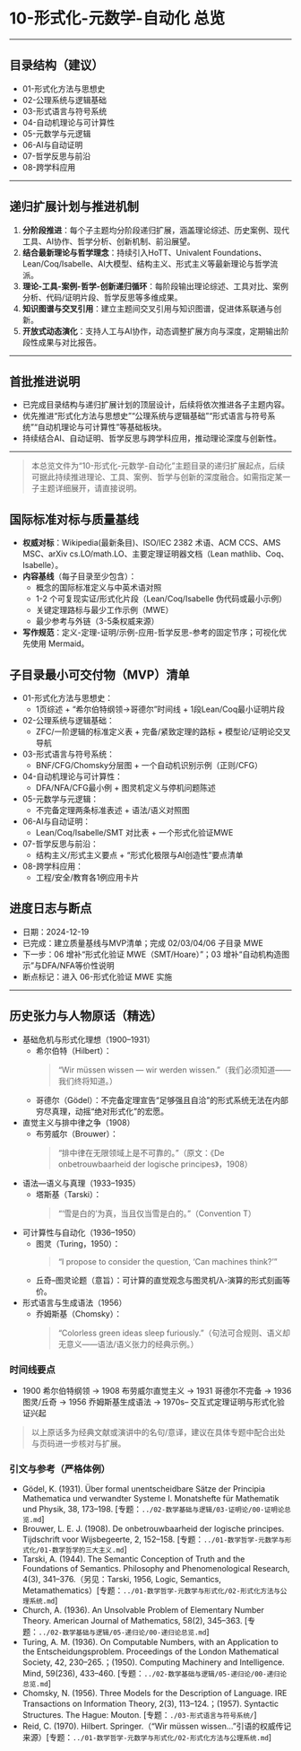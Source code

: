 # 10-形式化-元数学-自动化 总览

---

## 目录结构（建议）

- 01-形式化方法与思想史
- 02-公理系统与逻辑基础
- 03-形式语言与符号系统
- 04-自动机理论与可计算性
- 05-元数学与元逻辑
- 06-AI与自动证明
- 07-哲学反思与前沿
- 08-跨学科应用

---

## 递归扩展计划与推进机制

1. **分阶段推进**：每个子主题均分阶段递归扩展，涵盖理论综述、历史案例、现代工具、AI协作、哲学分析、创新机制、前沿展望。
2. **结合最新理论与哲学理念**：持续引入HoTT、Univalent Foundations、Lean/Coq/Isabelle、AI大模型、结构主义、形式主义等最新理论与哲学流派。
3. **理论-工具-案例-哲学-创新递归循环**：每阶段输出理论综述、工具对比、案例分析、代码/证明片段、哲学反思等多维成果。
4. **知识图谱与交叉引用**：建立主题间交叉引用与知识图谱，促进体系联通与创新。
5. **开放式动态演化**：支持人工与AI协作，动态调整扩展方向与深度，定期输出阶段性成果与对比报告。

---

## 首批推进说明

- 已完成目录结构与递归扩展计划的顶层设计，后续将依次推进各子主题内容。
- 优先推进“形式化方法与思想史”“公理系统与逻辑基础”“形式语言与符号系统”“自动机理论与可计算性”等基础板块。
- 持续结合AI、自动证明、哲学反思与跨学科应用，推动理论深度与创新性。

---

> 本总览文件为“10-形式化-元数学-自动化”主题目录的递归扩展起点，后续可据此持续推进理论、工具、案例、哲学与创新的深度融合。如需指定某一子主题详细展开，请直接说明。

## 国际标准对标与质量基线

- **权威对标**：Wikipedia(最新条目)、ISO/IEC 2382 术语、ACM CCS、AMS MSC、arXiv cs.LO/math.LO、主要定理证明器文档（Lean mathlib、Coq、Isabelle）。
- **内容基线**（每子目录至少包含）：
  - 概念的国际标准定义与中英术语对照
  - 1-2 个可复现实证/形式化片段（Lean/Coq/Isabelle 伪代码或最小示例）
  - 关键定理路标与最少工作示例（MWE）
  - 最少参考与外链（3-5条权威来源）
- **写作规范**：定义-定理-证明/示例-应用-哲学反思-参考的固定节序；可视化优先使用 Mermaid。

## 子目录最小可交付物（MVP）清单

- 01-形式化方法与思想史：
  - 1页综述 + “希尔伯特纲领→哥德尔”时间线 + 1段Lean/Coq最小证明片段
- 02-公理系统与逻辑基础：
  - ZFC/一阶逻辑的标准定义表 + 完备/紧致定理的路标 + 模型论/证明论交叉导航
- 03-形式语言与符号系统：
  - BNF/CFG/Chomsky分层图 + 一个自动机识别示例（正则/CFG）
- 04-自动机理论与可计算性：
  - DFA/NFA/CFG最小例 + 图灵机定义与停机问题陈述
- 05-元数学与元逻辑：
  - 不完备定理两条标准表述 + 语法/语义对照图
- 06-AI与自动证明：
  - Lean/Coq/Isabelle/SMT 对比表 + 一个形式化验证MWE
- 07-哲学反思与前沿：
  - 结构主义/形式主义要点 + “形式化极限与AI创造性”要点清单
- 08-跨学科应用：
  - 工程/安全/教育各1例应用卡片

## 进度日志与断点

- 日期：2024-12-19
- 已完成：建立质量基线与MVP清单；完成 02/03/04/06 子目录 MWE
- 下一步：06 增补“形式化验证 MWE（SMT/Hoare）”；03 增补“自动机构造图示”与DFA/NFA等价性说明
- 断点标记：进入 06-形式化验证 MWE 实施

<!-- 断点：06-形式化验证 MWE 实施 -->

---

## 历史张力与人物原话（精选）

- 基础危机与形式化理想（1900–1931）
  - 希尔伯特（Hilbert）：
    > “Wir müssen wissen — wir werden wissen.”（我们必须知道——我们终将知道。）
  - 哥德尔（Gödel）：不完备定理宣告“足够强且自洽”的形式系统无法在内部穷尽真理，动摇“绝对形式化”的宏愿。
- 直觉主义与排中律之争（1908）
  - 布劳威尔（Brouwer）：
    > “排中律在无限领域上是不可靠的。”（原文：《De onbetrouwbaarheid der logische principes》，1908）
- 语法—语义与真理（1933–1935）
  - 塔斯基（Tarski）：
    > “‘雪是白的’为真，当且仅当雪是白的。”（Convention T）
- 可计算性与自动化（1936–1950）
  - 图灵（Turing，1950）：
    > “I propose to consider the question, ‘Can machines think?’”
  - 丘奇–图灵论题（意旨）：可计算的直觉观念与图灵机/λ-演算的形式刻画等价。
- 形式语言与生成语法（1956）
  - 乔姆斯基（Chomsky）：
    > “Colorless green ideas sleep furiously.”（句法可合规则、语义却无意义——语法/语义张力的经典示例。）

### 时间线要点

- 1900 希尔伯特纲领 → 1908 布劳威尔直觉主义 → 1931 哥德尔不完备 → 1936 图灵/丘奇 → 1956 乔姆斯基生成语法 → 1970s– 交互式定理证明与形式化验证兴起

> 以上原话多为经典文献或演讲中的名句/意译，建议在具体专题中配合出处与页码进一步核对与扩展。

### 引文与参考（严格体例）

- Gödel, K. (1931). Über formal unentscheidbare Sätze der Principia Mathematica und verwandter Systeme I. Monatshefte für Mathematik und Physik, 38, 173–198. [专题：`../02-数学基础与逻辑/03-证明论/00-证明论总览.md`]
- Brouwer, L. E. J. (1908). De onbetrouwbaarheid der logische principes. Tijdschrift voor Wijsbegeerte, 2, 152–158. [专题：`../01-数学哲学-元数学与形式化/01-数学哲学的三大主义.md`]
- Tarski, A. (1944). The Semantic Conception of Truth and the Foundations of Semantics. Philosophy and Phenomenological Research, 4(3), 341–376.（另见：Tarski, 1956, Logic, Semantics, Metamathematics）[专题：`../01-数学哲学-元数学与形式化/02-形式化方法与公理系统.md`]
- Church, A. (1936). An Unsolvable Problem of Elementary Number Theory. American Journal of Mathematics, 58(2), 345–363. [专题：`../02-数学基础与逻辑/05-递归论/00-递归论总览.md`]
- Turing, A. M. (1936). On Computable Numbers, with an Application to the Entscheidungsproblem. Proceedings of the London Mathematical Society, 42, 230–265.；(1950). Computing Machinery and Intelligence. Mind, 59(236), 433–460. [专题：`../02-数学基础与逻辑/05-递归论/00-递归论总览.md`]
- Chomsky, N. (1956). Three Models for the Description of Language. IRE Transactions on Information Theory, 2(3), 113–124.；(1957). Syntactic Structures. The Hague: Mouton. [专题：`./03-形式语言与符号系统/`]
- Reid, C. (1970). Hilbert. Springer.（“Wir müssen wissen...”引语的权威传记来源）[专题：`../01-数学哲学-元数学与形式化/02-形式化方法与公理系统.md`]
